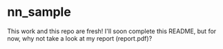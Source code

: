 # nn_sample

This work and this repo are fresh! I'll soon complete this README, but for now, why not take a look at my report (report.pdf)?
